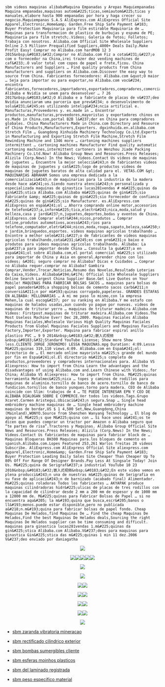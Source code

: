 
```
sbm videos maquinas alibabaMaquina Empanadas y Arepas Maquiempanadas Maquina empanadas,maquinas autom&#225;ticas,semiautom&#225;ticas y manuales,elabore hasta 900 empanadas por hora y haga crecer su negocio.Maquiempanas S.A.S AliExpress.com AliExpress Official Site‎ Apparel,Electronic,Home&amp; Garden.Free Ship Safe Payment &#183; Buyer Protection Maquinaria para film estirable Maquinaria de … Maquinas para transformacion de plastico de burbujas y espuma de PE; Maquinaria para film stretch;.Videos; Galeria de fotos; Folletos; Trabaja con nosotros. Alibaba.com Official Site Wholesale Suppliers Online 2.5 Million+ Prequalified Suppliers,4000+ Deals Daily.Make Profit Easy! Comprar no Alibaba.com hardMOB 12 3 2015&nbsp;&#0183;&#32;Comprar no Alibaba.com Fiz a cota&#231;&#227;o com o fornecedor na China,irei trazer dez vending machines de caf&#233;.O valor total com copos de papel e frete,ficou. China Manufacturers and Suppliers … Find quality products from China manufacturers and suppliers on Alibaba.com.Discover the easy way to source from China. Fabricantes fornecedores: Alibaba.com &quot;O maior … Seja para importar ou para exportar,no Alibaba.com voc&#234; encontra fabricantes,fornecedores,importadores,exportadores,compradores,comerciantes,neg&#243;cios. Alibaba e Nvidia se unem para desenvolver … 7 26 2017&nbsp;&#0183;&#32;O Alibaba e a fabricante de placas de v&#237;deo Nvidia anunciaram uma parceria que prev&#234; o desenvolvimento de solu&#231;&#245;es utilizando intelig&#234;ncia artificial e. Manufacturas,Proveedores y. es.made in … Encontrar productos,manufacturas,proveedores,mayoristas y exportadores chinos en es.Made in China.com,portal B2B l&#237;der en China para compradores globales. China Manufacturers Made in China.com Directory and Resource of China Products,Manufacturers,Exporters. dgxinhuida.en.alibaba.com Stretch Film … Guangdong Xinhuida Machinery Technology Co.Ltd.Experts in Manufacturing and Exporting Stretch Film Machine,Stretch Film Rewinding Machine and 1346 more … cartoning machines suppliers intermittent … cartoning machines Manufacturer Find quality automatic cartoning machines,intermittent cartoners in Wenzhou Jiade Packing Machinery Co.Ltd.Now! Alibaba Group News and Resources.Press Releases; Alizila (Corp.News) In the News; Videos.Contact Us videos de maquinas de juguetes … Encuentre la mejor selecci&#243;n de fabricantes videos de maquinas de juguetes y cat&#225;logo de productos videos de maquinas de juguetes baratos de alta calidad para el. VETAS.COM &gt; MAQUINARIAS ABRAHAM Somos una empresa dedicada a la comercializaci&#243;n de maquinarias para la industria de la madera desde hace a&#241;os.Siendo nuestra atenci&#243;n personalizada y especializada maquinas de ginastica lucas281vendas # m&#225;quinas da gin&#225;stica Alibaba.com Alibaba m&#225;quinas de gin&#225;sio Fabricante &amp; m&#225;quinas de gin&#225;sio Fornecedor de confianca m&#225;quinas de gin&#225;sio Manufacturer. es.AliExpress.com AliExpress en espa&#241;ol … Ahorra comprando online motor,accesorios de telefon&#237;a,inform&#225;tica,electr&#243;nica,moda,salud y belleza,casa y jard&#237;n,juguetes,deportes,bodas y eventos de China. AliExpress.com Comprar eletr&#244;nicos,produtos … Comprar online,produtos automotivos,acess&#243;rios para telefone,computador,eletr&#244;nicos,moda,roupa,sapato,beleza,sa&#250;de,casa e jardim,brinquedos,esportes. videos maquinas agricolas trabalhando … Encontre a melhor sele&#231;&#227;o de fabricantes de videos maquinas agricolas trabalhando,cota&#231;&#245;es com pre&#231;o baixo e produtos para videos maquinas agricolas trabalhando. Alibaba: La gu&#237;a para importar desde China … Consulta la gu&#237;a en espa&#241;ol sobre Alibaba.com,el portal comercial m&#225;s utilizado para importar de China y Asia en general.Aprender chino con los videos; &#201; seguro comprar no Alibaba? Dicas e Cuidados … Comprar no Alibaba requer.comprar no Alibaba? Gambira Comprar,Vender,Trocar,Noticias,Resumo das Novelas,Resultado Loterias da Caixa,Videos. Alibaba&#194;&#174; Official Site Wholesale Suppliers Online Search Largest China Supplier Base.Get Live Quotes on Your Mobile! MAQUINAS PARA FABRICAR BOLSAS SACOS … maquinas para bolsas de papel panader&#205;a shopping bolsas de cemento sacos carb&#211;n conversi&#211;n por m&#193;quinas corrugado,papeleras. GRANDES ESTAFAS EN ALIBABA: MILLONARIAS … A mi me paso lo mismo,con la empresa Mehen,la cual escog&#237; por su ranking en Alibaba.Y me estafo con maquinas de halados usadas,aun cuando yo pague por nuevas. videos de maquinas de triturar yerro … maquinas de triturar madeira Alibaba.com Videos: Firstpost.maquinas de triturar madeira.Alibaba.com Videos.The Most Useless Machine Ever! Dec 28,2009. Maquinas Faciales Alibaba Maquinas Faciales,Wholesale Various High Quality Maquinas Faciales Products from Global Maquinas Faciales Suppliers and Maquinas Faciales Factory,Importer,Exporter. Maquina para fabricar espiral anillo plastico PVC … 9 9 2014&nbsp;&#0183;&#32;嵌入式视频&nbsp;&#0183;&#32;Standard YouTube License; Show more Show less.CLIENTE JORGE JERONIMO) LESSA MAQUINAS.mpg Duration: 4:09.Lessa M&#225;quinas 319,110 views.4:09. Alibaba.com en Espa&#241;ol: Directorio de … El mercado online mayorista m&#225;s grande del mundo por fin en Espa&#241;ol.El directorio m&#225;s completo de productos,proveedores y compradores internacionales para. Alibaba VS Aliexpress: How to import from China Learn the advantages and the disadvantages of using Alibaba.com and.Learn Chinese with Videos;.for China; Alibaba VS Aliexpress: How to import from China. M&#225;quinas herramienta Metalmec&#225;nica … topes y caminos de rodillos para maquinas de aluminio.tornillo de banco de acero.tornillo de banco de fundicion.tornillos de banco yunques.torno para madera. CEO de Alibaba coincide con Slim: trabajos de 4 … TE PUEDE INTERESAR EPN Y CEO DE ALIBABA DIALOGAN SOBRE E COMMERCE.Ver todos los videos.Tags.Grupo Xcaret.Carmen Aristegui.Ubicaci&#243;n segura.Snap … Single head embroidery machine maquinas de … Single head embroidery machine maquinas de bordar,US $ 1 4,500 Set,New,Guangdong,China (Mainland),WONYO.Source from Shenzhen Wanyang Technology … El blog de apoyo al M&#225;s que M&#225;quina con … Si hace unos a&#241;os te dicen que puedes comprar un tractor por Amazon o Alibaba seguro que “te partes de risa”.Tractores y Maquinas. Alibaba Group Official Site News and Resources.Press Releases; Alizila (Corp.News) In the News; Videos.Contact Us fabricantes de maquinas para fabricar block de … Maquinas Bloqueras BH300 Maquinas para.los bloques de cemento en spanish.Alibaba.com.Lopes Featured 253,261 Warlos freitas 28 videos Subscribe. AliExpress.com AliExpress Official Site‎ aliexpress.com Apparel,Electronic,Home&amp; Garden.Free Ship Safe Payment &#183; Buyer Protection Leading Daily Sales Site Cheaper Than Cheaper Up To 80% Off For Range Of Designer Brands.Pay Less At Singsale Today! Join Us. M&#225;quina de Serigraf&#237;a industrial YouTube 10 23 2010&nbsp;&#0183;&#32;嵌入式视频&nbsp;&#0183;&#32;En este video vemos en plena producci&#243;n una de nuestras m&#225;quinas de Serigrafia en su fase de aplicaci&#243;n de barnizado (acabado final) Alimentador. M&#225;quinas roladoras Todos los fabricantes … AKYAPAK produce maquinas cilindradoras hidr&#225;ulicas de placas de tres rodillos con la capacidad de cilindrar desde 2 mm a 200 mm de espesor y de 1000 mm a 12000 mm de. M&#225;quinas para Fabricar Bolsas de Papel … si no encuentra aqu&#205; la m&#193;quina que busca,escr&#205;banos o ll&#193;menos.puede estar disponible,pero no publicada a&#218;n.m&#193;quina para fabricar bolsas de papel fondo. Cheap Maquinas De Helados,find Maquinas De … Find the cheap Maquinas De Helados,Find the best Maquinas De Helados deals,Sourcing the right Maquinas De Helados supplier can be time consuming and difficult. maquinas para ginastica lucas281vendas 1.m&#225;quinas da gin&#225;stica Alibaba.com Alibaba.V&#237;deos para maquinas para ginastica Gin&#225;stica das m&#225;quinas 1 min 11 dez.2006 V&#237;deo enviado por daniagatha 
```

<div align="center">

<a href="https://es-crusher.shibang-china.com/github&k=sbm+videos+maquinas+alibaba"><img src="https://static.shibang-china.com/es/crusher/logo.jpg"></a>

<a href="https://es-crusher.shibang-china.com/github&k=sbm+videos+maquinas+alibaba"><img src="https://static.shibang-china.com/es/crusher/index.jpg"></a><a href="https://es-crusher.shibang-china.com/material.htmlgithub&k=sbm+videos+maquinas+alibaba"><img src="https://static.shibang-china.com/es/crusher/material.jpg"></a><a href="https://es-crusher.shibang-china.com/application.htmlgithub&k=sbm+videos+maquinas+alibaba"><img src="https://static.shibang-china.com/es/crusher/application.jpg"></a><a href="https://es-crusher.shibang-china.com/aboutus.htmlgithub&k=sbm+videos+maquinas+alibaba"><img src="https://static.shibang-china.com/es/crusher/aboutus.jpg"></a><a href="https://es-crusher.shibang-china.com/contact.htmlgithub&k=sbm+videos+maquinas+alibaba"><img src="https://static.shibang-china.com/es/crusher/contact.jpg"></a>

<a href="https://es-crusher.shibang-china.com/github&k=sbm+videos+maquinas+alibaba"><img src="https://static.shibang-china.com/es/crusher/banner.jpg"></a>

<a href="https://swt.shibang-china.com/github&k=sbm+videos+maquinas+alibaba"><img src="https://static.shibang-china.com/es/crusher/text.jpg"></a>

<a href="https://swt.shibang-china.com/github&k=sbm+videos+maquinas+alibaba"><img src="https://static.shibang-china.com/es/crusher/chat.jpg"></a><a href="https://es-crusher.shibang-china.com/contact.htmlgithub&k=sbm+videos+maquinas+alibaba"><img src="https://static.shibang-china.com/es/crusher/message.jpg"></a>

<a href="https://es-crusher.shibang-china.com/products/pe.htmlgithub&k=sbm+videos+maquinas+alibaba"><img src="https://static.shibang-china.com/es/crusher/pe.jpg"></a><a href="https://es-crusher.shibang-china.com/products/pf.htmlgithub&k=sbm+videos+maquinas+alibaba"><img src="https://static.shibang-china.com/es/crusher/pf.jpg"></a>

<a href="https://es-crusher.shibang-china.com/products/hpt.htmlgithub&k=sbm+videos+maquinas+alibaba"><img src="https://static.shibang-china.com/es/crusher/hpt.jpg"></a><a href="https://es-crusher.shibang-china.com/products/vsi.htmlgithub&k=sbm+videos+maquinas+alibaba"><img src="https://static.shibang-china.com/es/crusher/vsi.jpg"></a>

<a href="https://es-crusher.shibang-china.com/products/klv.htmlgithub&k=sbm+videos+maquinas+alibaba"><img src="https://static.shibang-china.com/es/crusher/klv.jpg"></a><a href="https://es-crusher.shibang-china.com/products/portable.htmlgithub&k=sbm+videos+maquinas+alibaba"><img src="https://static.shibang-china.com/es/crusher/portable.jpg"></a>

<a href="https://swt.shibang-china.com/github&k=sbm+videos+maquinas+alibaba"><img src="https://static.shibang-china.com/es/crusher/case.jpg"></a>

</div>


* [sbm zaranda vibratoria mineracao](sbm%20zaranda%20vibratoria%20mineracao.md)

* [sbm rectificado cilindrico exterior](sbm%20rectificado%20cilindrico%20exterior.md)

* [sbm bombas sumergibles cliente](sbm%20bombas%20sumergibles%20cliente.md)

* [sbm esferas moinhos plasticos](sbm%20esferas%20moinhos%20plasticos.md)

* [sbm del laminado registrada](sbm%20del%20laminado%20registrada.md)

* [sbm peso especifico material](sbm%20peso%20especifico%20material.md)